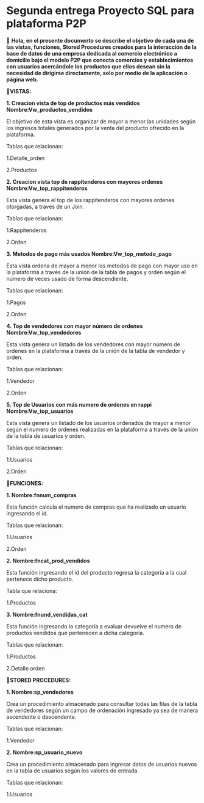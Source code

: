 # Segunda entrega Proyecto SQL para plataforma P2P

👋 **Hola, en el presente documento se describe el objetivo de cada una de las vistas, funciones, Stored Procedures creados para la interacción de la base de datos de una empresa dedicada al comercio electrónico a domicilio bajo el modelo P2P que conecta comercios y establecimientos con usuarios acercándole los productos que ellos desean sin la necesidad de dirigirse directamente, solo por medio de la aplicación o página web.**

**👀VISTAS:**

**1. Creacion vista de top de productos más vendidos
  Nombre:Vw_productos_vendidos** 

El objetivo de esta vista es organizar de mayor a menor las unidades según los ingresos totales generados por la venta del producto ofrecido en la plataforma.

Tablas que relacionan:

1.Detalle_orden

2.Productos

**2. Creacion vista top de rappitenderos con mayores ordenes 
  Nombre:Vw_top_rappitenderos** 

Esta vista genera el top de los rappitenderos con mayores ordenes otorgadas, a traves de un Join.

Tablas que relacionan:

1.Rappitenderos

2.Orden

**3. Metodos de pago más usados
Nombre:Vw_top_metodo_pago** 

Esta vista ordena de mayor a menor los metodos de pago con mayor uso en la plataforma a través de la unión de la tabla de pagos y orden según el número de veces usado de forma descendiente.

Tablas que relacionan:

1.Pagos

2.Orden

**4. Top de vendedores con mayor número de ordenes
Nombre:Vw_top_vendedores** 

Esta vista genera un listado de los vendedores con mayor número de ordenes en la plataforma a través de la unión de la tabla de vendedor y orden.

Tablas que relacionan:

1.Vendedor

2.Orden

**5. Top de Usuarios con más numero de ordenes en rappi
Nombre:Vw_top_usuarios** 

Esta vista genera un listado de los usuarios ordenados de mayor a menor según el numero de ordenes realizadas en la plataforma a través de la unión de la tabla de usuarios y orden.

Tablas que relacionan:

1.Usuarios

2.Orden


**👀FUNCIONES:**

**1. Nombre:fnnum_compras** 

Esta función calcula el numero de compras que ha realizado un usuario ingresando el id.

Tablas que relacionan:

1.Usuarios

2.Orden

**2. Nombre:fncat_prod_vendidos** 

Esta función ingresando el id del producto regresa la categoría a la cual pertenece dicho producto.

Tabla que relaciona:

1.Productos

**3. Nombre:fnund_vendidas_cat** 

Esta función ingresando la categoría a evaluar devuelve el numero de productos vendidos que pertenecen a dicha categoría.

Tablas que relacionan:

1.Productos

2.Detalle orden


**👀STORED PROCEDURES:**

**1. Nombre:sp_vendedores** 

Crea un procedimiento almacenado para consultar todas las filas de la tabla de vendedores según un campo de ordenación ingresado ya sea de manera ascendente o descendente.

Tablas que relacionan:

1.Vendedor

**2. Nombre:sp_usuario_nuevo** 

Crea un procedimiento almacenado para ingresar datos de usuarios nuevos en la tabla de usuarios según los valores de entrada.

Tablas que relacionan:

1.Usuarios


<!---
Alejandramo1/Alejandramo1 is a ✨ special ✨ repository because its `README.md` (this file) appears on your GitHub profile.
You can click the Preview link to take a look at your changes.
--->
